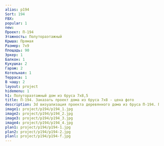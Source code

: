 ```yaml
---
alias: p194
Sort: 194
FBX: 
popular: 1
new: 
Проект: П-194
Этажность: Полутораэтажный
Крыша: Прямая
Размер: 7х9
Площадь: 90
Эркер: 1
Балкон: 1
Кукушка: 2
Гараж: 2
Котельная: 1
Терраса: 1
В чашу: 2
layout: project
hidemenu: 1
h1: Полутораэтажный дом из бруса 7х8,5
title: П-194. Заказать проект дома из бруса 7х8 - цена фото
description: 3d визуализация проекта деревянного дома из бруса П-194. Площадь 90 м2, размер 7х8. Вы можете внести любые изменения в проект.
image1: project/p194/p194_1.jpg
image2: project/p194/p194_2.jpg
image3: project/p194/p194_3.jpg
image4: project/p194/p194_4.jpg
plan1: project/p194/p194-1.jpg
plan2: project/p194/p194-2.jpg
planl: project/p194/p194-f.jpg
---
```

